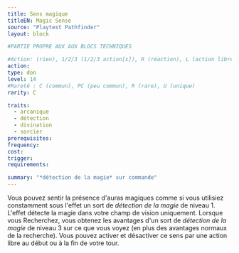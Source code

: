 ```yaml
---
title: Sens magique
titleEN: Magic Sense
source: "Playtest Pathfinder"
layout: block

#PARTIE PROPRE AUX AUX BLOCS TECHNIQUES

#Action: (rien), 1/2/3 (1/2/3 action[s]), R (réaction), L (action libre)
action: 
type: don
level: 14
#Rareté : C (commun), PC (peu commun), R (rare), U (unique)
rarity: C

traits:
  - arcanique
  - détection
  - divination
  - sorcier
prerequisites:
frequency: 
cost:
trigger: 
requirements: 

summary: "*détection de la magie* sur commande"
---
```


Vous pouvez sentir la présence d'auras magiques comme si vous utilisiez constamment sous l'effet un sort de *détection de la magie* de niveau 1. L'effet détecte la magie dans votre champ de vision uniquement. Lorsque vous Recherchez, vous obtenez les avantages d'un sort de *détection de la magie* de niveau 3 sur ce que vous voyez (en plus des avantages normaux de la recherche). Vous pouvez activer et désactiver ce sens par une action libre au début ou à la fin de votre tour.